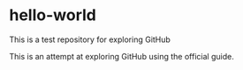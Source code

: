 # hello-world
This is a test repository for exploring GitHub

This is an attempt at exploring GitHub using the official guide.
